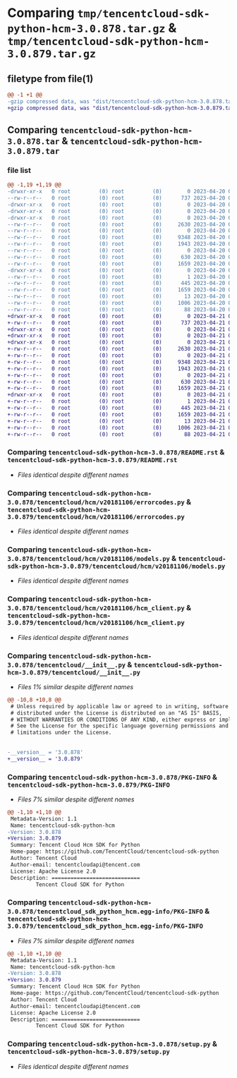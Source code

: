 # Comparing `tmp/tencentcloud-sdk-python-hcm-3.0.878.tar.gz` & `tmp/tencentcloud-sdk-python-hcm-3.0.879.tar.gz`

## filetype from file(1)

```diff
@@ -1 +1 @@
-gzip compressed data, was "dist/tencentcloud-sdk-python-hcm-3.0.878.tar", last modified: Thu Apr 20 00:33:48 2023, max compression
+gzip compressed data, was "dist/tencentcloud-sdk-python-hcm-3.0.879.tar", last modified: Fri Apr 21 00:46:25 2023, max compression
```

## Comparing `tencentcloud-sdk-python-hcm-3.0.878.tar` & `tencentcloud-sdk-python-hcm-3.0.879.tar`

### file list

```diff
@@ -1,19 +1,19 @@
-drwxr-xr-x   0 root         (0) root         (0)        0 2023-04-20 00:33:48.000000 tencentcloud-sdk-python-hcm-3.0.878/
--rw-r--r--   0 root         (0) root         (0)      737 2023-04-20 00:33:48.000000 tencentcloud-sdk-python-hcm-3.0.878/README.rst
-drwxr-xr-x   0 root         (0) root         (0)        0 2023-04-20 00:33:48.000000 tencentcloud-sdk-python-hcm-3.0.878/tencentcloud/
-drwxr-xr-x   0 root         (0) root         (0)        0 2023-04-20 00:33:48.000000 tencentcloud-sdk-python-hcm-3.0.878/tencentcloud/hcm/
-drwxr-xr-x   0 root         (0) root         (0)        0 2023-04-20 00:33:48.000000 tencentcloud-sdk-python-hcm-3.0.878/tencentcloud/hcm/v20181106/
--rw-r--r--   0 root         (0) root         (0)     2630 2023-04-20 00:33:48.000000 tencentcloud-sdk-python-hcm-3.0.878/tencentcloud/hcm/v20181106/errorcodes.py
--rw-r--r--   0 root         (0) root         (0)        0 2023-04-20 00:33:48.000000 tencentcloud-sdk-python-hcm-3.0.878/tencentcloud/hcm/v20181106/__init__.py
--rw-r--r--   0 root         (0) root         (0)     9348 2023-04-20 00:33:48.000000 tencentcloud-sdk-python-hcm-3.0.878/tencentcloud/hcm/v20181106/models.py
--rw-r--r--   0 root         (0) root         (0)     1943 2023-04-20 00:33:48.000000 tencentcloud-sdk-python-hcm-3.0.878/tencentcloud/hcm/v20181106/hcm_client.py
--rw-r--r--   0 root         (0) root         (0)        0 2023-04-20 00:33:48.000000 tencentcloud-sdk-python-hcm-3.0.878/tencentcloud/hcm/__init__.py
--rw-r--r--   0 root         (0) root         (0)      630 2023-04-20 00:33:48.000000 tencentcloud-sdk-python-hcm-3.0.878/tencentcloud/__init__.py
--rw-r--r--   0 root         (0) root         (0)     1659 2023-04-20 00:33:48.000000 tencentcloud-sdk-python-hcm-3.0.878/PKG-INFO
-drwxr-xr-x   0 root         (0) root         (0)        0 2023-04-20 00:33:48.000000 tencentcloud-sdk-python-hcm-3.0.878/tencentcloud_sdk_python_hcm.egg-info/
--rw-r--r--   0 root         (0) root         (0)        1 2023-04-20 00:33:48.000000 tencentcloud-sdk-python-hcm-3.0.878/tencentcloud_sdk_python_hcm.egg-info/dependency_links.txt
--rw-r--r--   0 root         (0) root         (0)      445 2023-04-20 00:33:48.000000 tencentcloud-sdk-python-hcm-3.0.878/tencentcloud_sdk_python_hcm.egg-info/SOURCES.txt
--rw-r--r--   0 root         (0) root         (0)     1659 2023-04-20 00:33:48.000000 tencentcloud-sdk-python-hcm-3.0.878/tencentcloud_sdk_python_hcm.egg-info/PKG-INFO
--rw-r--r--   0 root         (0) root         (0)       13 2023-04-20 00:33:48.000000 tencentcloud-sdk-python-hcm-3.0.878/tencentcloud_sdk_python_hcm.egg-info/top_level.txt
--rw-r--r--   0 root         (0) root         (0)     1006 2023-04-20 00:33:48.000000 tencentcloud-sdk-python-hcm-3.0.878/setup.py
--rw-r--r--   0 root         (0) root         (0)       88 2023-04-20 00:33:48.000000 tencentcloud-sdk-python-hcm-3.0.878/setup.cfg
+drwxr-xr-x   0 root         (0) root         (0)        0 2023-04-21 00:46:25.000000 tencentcloud-sdk-python-hcm-3.0.879/
+-rw-r--r--   0 root         (0) root         (0)      737 2023-04-21 00:46:25.000000 tencentcloud-sdk-python-hcm-3.0.879/README.rst
+drwxr-xr-x   0 root         (0) root         (0)        0 2023-04-21 00:46:25.000000 tencentcloud-sdk-python-hcm-3.0.879/tencentcloud/
+drwxr-xr-x   0 root         (0) root         (0)        0 2023-04-21 00:46:25.000000 tencentcloud-sdk-python-hcm-3.0.879/tencentcloud/hcm/
+drwxr-xr-x   0 root         (0) root         (0)        0 2023-04-21 00:46:25.000000 tencentcloud-sdk-python-hcm-3.0.879/tencentcloud/hcm/v20181106/
+-rw-r--r--   0 root         (0) root         (0)     2630 2023-04-21 00:46:25.000000 tencentcloud-sdk-python-hcm-3.0.879/tencentcloud/hcm/v20181106/errorcodes.py
+-rw-r--r--   0 root         (0) root         (0)        0 2023-04-21 00:46:25.000000 tencentcloud-sdk-python-hcm-3.0.879/tencentcloud/hcm/v20181106/__init__.py
+-rw-r--r--   0 root         (0) root         (0)     9348 2023-04-21 00:46:25.000000 tencentcloud-sdk-python-hcm-3.0.879/tencentcloud/hcm/v20181106/models.py
+-rw-r--r--   0 root         (0) root         (0)     1943 2023-04-21 00:46:25.000000 tencentcloud-sdk-python-hcm-3.0.879/tencentcloud/hcm/v20181106/hcm_client.py
+-rw-r--r--   0 root         (0) root         (0)        0 2023-04-21 00:46:25.000000 tencentcloud-sdk-python-hcm-3.0.879/tencentcloud/hcm/__init__.py
+-rw-r--r--   0 root         (0) root         (0)      630 2023-04-21 00:46:25.000000 tencentcloud-sdk-python-hcm-3.0.879/tencentcloud/__init__.py
+-rw-r--r--   0 root         (0) root         (0)     1659 2023-04-21 00:46:25.000000 tencentcloud-sdk-python-hcm-3.0.879/PKG-INFO
+drwxr-xr-x   0 root         (0) root         (0)        0 2023-04-21 00:46:25.000000 tencentcloud-sdk-python-hcm-3.0.879/tencentcloud_sdk_python_hcm.egg-info/
+-rw-r--r--   0 root         (0) root         (0)        1 2023-04-21 00:46:25.000000 tencentcloud-sdk-python-hcm-3.0.879/tencentcloud_sdk_python_hcm.egg-info/dependency_links.txt
+-rw-r--r--   0 root         (0) root         (0)      445 2023-04-21 00:46:25.000000 tencentcloud-sdk-python-hcm-3.0.879/tencentcloud_sdk_python_hcm.egg-info/SOURCES.txt
+-rw-r--r--   0 root         (0) root         (0)     1659 2023-04-21 00:46:25.000000 tencentcloud-sdk-python-hcm-3.0.879/tencentcloud_sdk_python_hcm.egg-info/PKG-INFO
+-rw-r--r--   0 root         (0) root         (0)       13 2023-04-21 00:46:25.000000 tencentcloud-sdk-python-hcm-3.0.879/tencentcloud_sdk_python_hcm.egg-info/top_level.txt
+-rw-r--r--   0 root         (0) root         (0)     1006 2023-04-21 00:46:25.000000 tencentcloud-sdk-python-hcm-3.0.879/setup.py
+-rw-r--r--   0 root         (0) root         (0)       88 2023-04-21 00:46:25.000000 tencentcloud-sdk-python-hcm-3.0.879/setup.cfg
```

### Comparing `tencentcloud-sdk-python-hcm-3.0.878/README.rst` & `tencentcloud-sdk-python-hcm-3.0.879/README.rst`

 * *Files identical despite different names*

### Comparing `tencentcloud-sdk-python-hcm-3.0.878/tencentcloud/hcm/v20181106/errorcodes.py` & `tencentcloud-sdk-python-hcm-3.0.879/tencentcloud/hcm/v20181106/errorcodes.py`

 * *Files identical despite different names*

### Comparing `tencentcloud-sdk-python-hcm-3.0.878/tencentcloud/hcm/v20181106/models.py` & `tencentcloud-sdk-python-hcm-3.0.879/tencentcloud/hcm/v20181106/models.py`

 * *Files identical despite different names*

### Comparing `tencentcloud-sdk-python-hcm-3.0.878/tencentcloud/hcm/v20181106/hcm_client.py` & `tencentcloud-sdk-python-hcm-3.0.879/tencentcloud/hcm/v20181106/hcm_client.py`

 * *Files identical despite different names*

### Comparing `tencentcloud-sdk-python-hcm-3.0.878/tencentcloud/__init__.py` & `tencentcloud-sdk-python-hcm-3.0.879/tencentcloud/__init__.py`

 * *Files 1% similar despite different names*

```diff
@@ -10,8 +10,8 @@
 # Unless required by applicable law or agreed to in writing, software
 # distributed under the License is distributed on an "AS IS" BASIS,
 # WITHOUT WARRANTIES OR CONDITIONS OF ANY KIND, either express or implied.
 # See the License for the specific language governing permissions and
 # limitations under the License.
 
 
-__version__ = '3.0.878'
+__version__ = '3.0.879'
```

### Comparing `tencentcloud-sdk-python-hcm-3.0.878/PKG-INFO` & `tencentcloud-sdk-python-hcm-3.0.879/PKG-INFO`

 * *Files 7% similar despite different names*

```diff
@@ -1,10 +1,10 @@
 Metadata-Version: 1.1
 Name: tencentcloud-sdk-python-hcm
-Version: 3.0.878
+Version: 3.0.879
 Summary: Tencent Cloud Hcm SDK for Python
 Home-page: https://github.com/TencentCloud/tencentcloud-sdk-python
 Author: Tencent Cloud
 Author-email: tencentcloudapi@tencent.com
 License: Apache License 2.0
 Description: ============================
         Tencent Cloud SDK for Python
```

### Comparing `tencentcloud-sdk-python-hcm-3.0.878/tencentcloud_sdk_python_hcm.egg-info/PKG-INFO` & `tencentcloud-sdk-python-hcm-3.0.879/tencentcloud_sdk_python_hcm.egg-info/PKG-INFO`

 * *Files 7% similar despite different names*

```diff
@@ -1,10 +1,10 @@
 Metadata-Version: 1.1
 Name: tencentcloud-sdk-python-hcm
-Version: 3.0.878
+Version: 3.0.879
 Summary: Tencent Cloud Hcm SDK for Python
 Home-page: https://github.com/TencentCloud/tencentcloud-sdk-python
 Author: Tencent Cloud
 Author-email: tencentcloudapi@tencent.com
 License: Apache License 2.0
 Description: ============================
         Tencent Cloud SDK for Python
```

### Comparing `tencentcloud-sdk-python-hcm-3.0.878/setup.py` & `tencentcloud-sdk-python-hcm-3.0.879/setup.py`

 * *Files identical despite different names*

